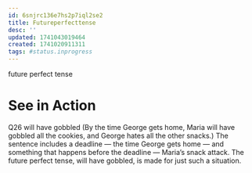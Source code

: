 ```yaml
---
id: 6snjrc136e7hs2p7iql2se2
title: Futureperfecttense
desc: ''
updated: 1741043019464
created: 1741020911311
tags: #status.inprogress
--- 
```




future perfect tense

# See in Action

Q26 
will have gobbled (By the time George gets home, Maria will have gobbled all the cookies, and George hates all the other snacks.) The sentence includes a deadline — the time George gets home — and something that happens before the deadline — Maria’s snack attack. The future perfect tense, will have gobbled, is made for just such a situation.

